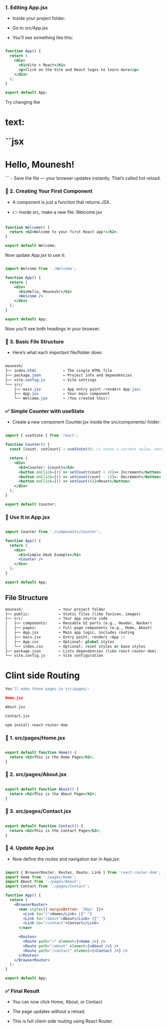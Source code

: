 ### 1. Editing App.jsx

- Inside your project folder:

- Go to src/App.jsx

- You’ll see something like this:

```jsx

function App() {
  return (
    <div>
      <h1>Vite + React</h1>
      <p>Click on the Vite and React logos to learn more</p>
    </div>
  );
}

export default App;
```
Try changing the <h1> text:

``jsx

<h1>Hello, Mounesh!</h1>
```
- Save the file — your browser updates instantly. That’s called hot reload.

### 🔹 2. Creating Your First Component
- A component is just a function that returns JSX.

- 👉 Inside src, make a new file: Welcome.jsx

```jsx

function Welcome() {
  return <h2>Welcome to your first React app!</h2>;
}

export default Welcome;
```
Now update App.jsx to use it:

```jsx

import Welcome from './Welcome';

function App() {
  return (
    <div>
      <h1>Hello, Mounesh!</h1>
      <Welcome />
    </div>
  );
}

export default App;
```
Now you’ll see both headings in your browser.

### 🔹 3. Basic File Structure
- Here’s what each important file/folder does:

```css

mounesh/
├── index.html            ← The single HTML file
├── package.json          ← Project info and dependencies
├── vite.config.js        ← Vite settings
└── src/
    ├── main.jsx          ← App entry point (renders App.jsx)
    ├── App.jsx           ← Your main component
    └── Welcome.jsx       ← (You created this!)
```

### ✅ Simple Counter with useState
- Create a new component Counter.jsx inside the src/components/ folder:

```jsx

import { useState } from 'react';

function Counter() {
  const [count, setCount] = useState(0); // count = current value, setCount = function to update it

  return (
    <div>
      <h3>Counter: {count}</h3>
      <button onClick={() => setCount(count + 1)}>+ Increment</button>
      <button onClick={() => setCount(count - 1)}>- Decrement</button>
      <button onClick={() => setCount(0)}>Reset</button>
    </div>
  );
}

export default Counter;

```

### 🧩 Use It in App.jsx
```jsx

import Counter from './components/Counter';

function App() {
  return (
    <div>
      <h1>Simple Hook Example</h1>
      <Counter />
    </div>
  );
}

export default App;

```

## File Structure
```python
mounesh/                ← Your project folder
├── public/             ← Static files (like favicon, images)
├── src/                ← Your app source code
│   ├── components/     ← Reusable UI parts (e.g., Header, Navbar)
│   ├── pages/          ← Full-page components (e.g., Home, About)
│   ├── App.jsx         ← Main app logic, includes routing
│   ├── main.jsx        ← Entry point, renders <App />
│   ├── App.css         ← Optional: global styles
│   └── index.css       ← Optional: reset styles or base styles
├── package.json        ← Lists dependencies (like react-router-dom)
└── vite.config.js      ← Vite configuration
```



# Clint side Routing 

```python
You'll make these pages in src/pages/:

Home.jsx

About.jsx

Contact.jsx

```
```python
npm install react-router-dom

```

### 🔹 1. src/pages/Home.jsx
```jsx

export default function Home() {
  return <h2>This is the Home Page</h2>;
}
```

### 🔹 2. src/pages/About.jsx
```jsx

export default function About() {
  return <h2>This is the About Page</h2>;
}
```
### 🔹 3. src/pages/Contact.jsx
```jsx

export default function Contact() {
  return <h2>This is the Contact Page</h2>;
}
```
### 🔹 4. Update App.jsx
- Now define the routes and navigation bar in App.jsx:

```jsx

import { BrowserRouter, Routes, Route, Link } from 'react-router-dom';
import Home from './pages/Home';
import About from './pages/About';
import Contact from './pages/Contact';

function App() {
  return (
    <BrowserRouter>
      <nav style={{ marginBottom: '20px' }}>
        <Link to="/">Home</Link> |{" "}
        <Link to="/about">About</Link> |{" "}
        <Link to="/contact">Contact</Link>
      </nav>

      <Routes>
        <Route path="/" element={<Home />} />
        <Route path="/about" element={<About />} />
        <Route path="/contact" element={<Contact />} />
      </Routes>
    </BrowserRouter>
  );
}

export default App;
```

### ✅ Final Result
- You can now click Home, About, or Contact.

- The page updates without a reload.

- This is full client-side routing using React Router.
